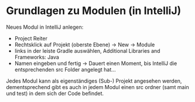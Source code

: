 # Grundlagen zu Modulen (in IntelliJ)
Neues Modul in IntelliJ anlegen: 
* Project Reiter
* Rechtsklick auf Projekt (oberste Ebene) -> New -> Module 
* links in der leiste Gradle auswählen, Additional Libraries and Frameworks: Java 
* Namen eingeben und fertig -> Dauert einen Moment, bis IntelliJ die entsprechenden src Folder angelegt hat...


Jedes Modul kann als eigenständiges (Sub-) Projekt angesehen werden, dementsprechend gibt es auch in jedem Modul einen src ordner (samt main und test) in dem sich der Code befindet.